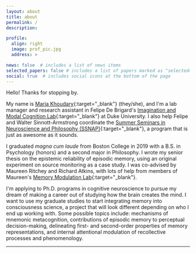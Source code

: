 ```yaml
---
layout: about
title: about
permalink: /
description:

profile:
  align: right
  image: prof_pic.jpg
  address: >

news: false  # includes a list of news items
selected_papers: false # includes a list of papers marked as "selected={true}"
social: true  # includes social icons at the bottom of the page
---
```


Hello! Thanks for stopping by.

My name is [Maria Khoudary](https://namedrop.io/mariakhoudary){:target="_blank"} (they/she), and I'm a lab manager and research assistant in Felipe De Brigard's [Imagination and Modal Cognition Lab](https://imclab.org){:target="_blank"} at Duke University. I also help Felipe and Walter Sinnott-Armstrong coordinate the [Summer Seminars in Neuroscience and Philosophy (SSNAP)](https://ssnap.net){:target="_blank"}, a program that is just as awesome as it sounds.

I graduated *magna cum laude* from Boston College in 2019 with a B.S. in Psychology (honors) and a second major in Philosophy. I wrote my senior thesis on the epistemic reliability of episodic memory, using an original experiment on source monitoring as a case study. I was co-advised by Maureen Ritchey and Richard Atkins, with lots of help from members of Maureen's [Memory Modulation Lab](http://thememolab.org){:target="_blank"}.

I'm applying to Ph.D. programs in cognitive neuroscience to pursue my dream of making a career out of studying how the brain creates the mind. I want to use my graduate studies to start integrating memory into  consciousness science, a project that will look different depending on who I end up working with. Some possible topics include: mechanisms of mnemonic metacognition, contributions of episodic memory to perceptual decision-making, delineating first- and second-order properties of memory representations, and internal attentional modulation of recollective processes and phenomenology.


---
